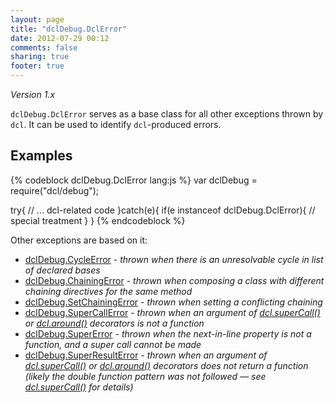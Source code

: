 ```yaml
---
layout: page
title: "dclDebug.DclError"
date: 2012-07-29 00:12
comments: false
sharing: true
footer: true
---
```


*Version 1.x*

`dclDebug.DclError` serves as a base class for all other exceptions thrown by
`dcl`. It can be used to identify `dcl`-produced errors.

## Examples

{% codeblock dclDebug.DclError lang:js %}
var dclDebug = require("dcl/debug");

try{
  // ... dcl-related code
}catch(e){
  if(e instanceof dclDebug.DclError){
    // special treatment
  }
}
{% endcodeblock %}

Other exceptions are based on it:

* [dclDebug.CycleError](../debug_js/cycleerror) - *thrown when there is an unresolvable cycle in list of
  declared bases*
* [dclDebug.ChainingError](../debug_js/chainingerror) - *thrown when composing a class with different chaining
  directives for the same method*
* [dclDebug.SetChainingError](../debug_js/setchainingerror) - *thrown when setting a conflicting chaining*
* [dclDebug.SuperCallError](../debug_js/supercallerror) - *thrown when an argument of
  [dcl.superCall()](../mini_js/supercall) or [dcl.around()](../dcl_js/around) decorators is not a function*
* [dclDebug.SuperError](../debug_js/supererror) - *thrown when the next-in-line property is not a function, and
  a super call cannot be made*
* [dclDebug.SuperResultError](../debug_js/superresulterror) - *thrown when an argument of
  [dcl.superCall()](../mini_js/supercall) or [dcl.around()](../dcl_js/around) decorators does not return
  a function (likely the double function pattern was not followed &mdash; see [dcl.superCall()](../mini_js/supercall)
  for details)*
